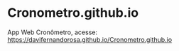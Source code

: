 # Cronometro.github.io
App Web Cronômetro, acesse: https://davifernandorosa.github.io/Cronometro.github.io
